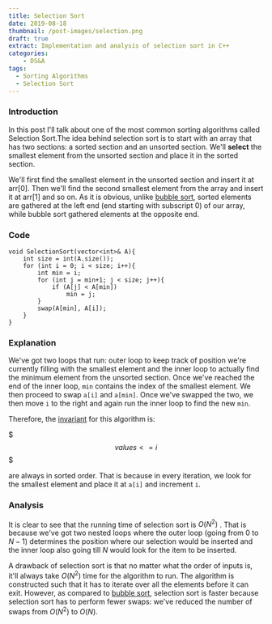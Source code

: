 ```yaml
---
title: Selection Sort
date: 2019-08-18
thumbnail: /post-images/selection.png
draft: true
extract: Implementation and analysis of selection sort in C++
categories: 
    - DS&A
tags:
  - Sorting Algorithms
  - Selection Sort
---
```


### Introduction

In this post I'll talk about one of the most common sorting algorithms called Selection Sort.The idea behind selection sort is to start with an array that has two sections: a sorted section and an unsorted section. We'll **select** the smallest element from the unsorted section and place it in the sorted section. 

We'll first find the smallest element in the unsorted section and insert it at arr[0]. Then we'll find the second smallest element from the array and insert it at arr[1] and so on. As it is obvious, unlike [bubble sort](/bubble-sort), sorted elements are gathered at the left end (end starting with subscript 0) of our array, while bubble sort gathered elements at the opposite end.

### Code

```cpp{numberLines}
void SelectionSort(vector<int>& A){
    int size = int(A.size());
    for (int i = 0; i < size; i++){
        int min = i;
        for (int j = min+1; j < size; j++){
            if (A[j] < A[min])
                min = j;
        }
        swap(A[min], A[i]);
    }
}
```

### Explanation

We've got two loops that run: outer loop to keep track of position we're currently filling with the smallest element and the inner loop to actually find the minimum element from the unsorted section. Once we've reached the end of the inner loop, `min` contains the index of the smallest element. We then proceed to swap `a[i]` and `a[min]`. Once we've swapped the two, we then move `i` to the right and again run the inner loop to find the new `min`. 

Therefore, the [invariant](/bubble-sort#invariant) for this algorithm is:

$$$
values <= i
$$$

are always in sorted order. That is because in every iteration, we look for the smallest element and place it at `a[i]` and increment `i`. 


### Analysis

It is clear to see that the running time of selection sort is $O(N^2)$ . That is because we've got two nested loops where the outer loop (going from $0$ to $N - 1$) determines the position where our selection would be inserted and the inner loop also going till $N$ would look for the item to be inserted. 

A drawback of selection sort is that no matter what the order of inputs is, it'll always take $O(N^2)$ time for the algorithm to run. The algorithm is constructed such that it has to iterate over all the elements before it can exit. However, as compared to [bubble sort](/bubble-sort), selection sort is faster because selection sort has to perform fewer swaps: we've reduced the number of swaps from $O(N^2)$ to $O(N)$.